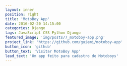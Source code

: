 ```yaml
---
layout: inner
position: right
title: 'MotoBoy App'
date: 2016-02-20 14:15:00
categories: Django
tags: JavaScript CSS Python Django
featured_image: 'img/posts/7_motoboy-app.png'
project_link: 'https://github.com/guiemi/motoboy-app'
button_icon: 'github'
button_text: 'Visitar MotoBoy App'
lead_text: 'Um app feito para cadastro de Motoboys'
---
```

